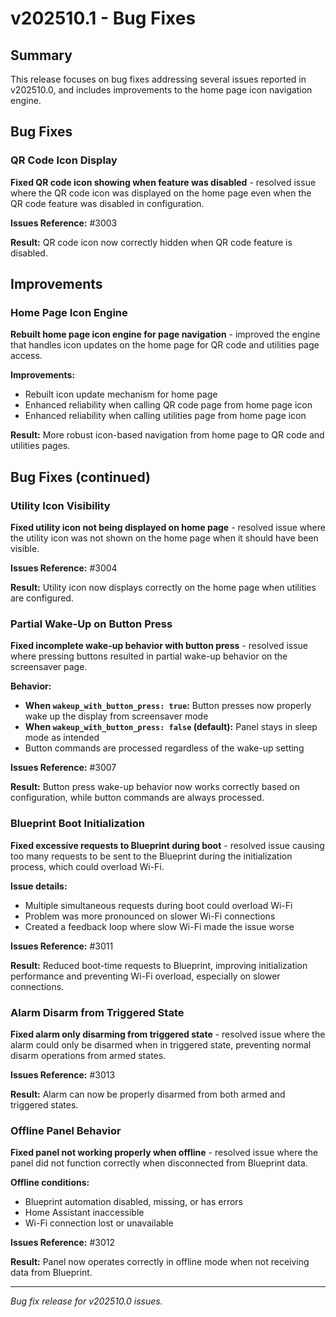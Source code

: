 # v202510.1 - Bug Fixes

## Summary

This release focuses on bug fixes addressing several issues reported in v202510.0, and includes
improvements to the home page icon navigation engine.

## Bug Fixes

### QR Code Icon Display

**Fixed QR code icon showing when feature was disabled** - resolved issue where the QR code icon
was displayed on the home page even when the QR code feature was disabled in configuration.

**Issues Reference:** #3003

**Result:** QR code icon now correctly hidden when QR code feature is disabled.

## Improvements

### Home Page Icon Engine

**Rebuilt home page icon engine for page navigation** - improved the engine that handles icon
updates on the home page for QR code and utilities page access.

**Improvements:**
- Rebuilt icon update mechanism for home page
- Enhanced reliability when calling QR code page from home page icon
- Enhanced reliability when calling utilities page from home page icon

**Result:** More robust icon-based navigation from home page to QR code and utilities pages.

## Bug Fixes (continued)

### Utility Icon Visibility

**Fixed utility icon not being displayed on home page** - resolved issue where the utility icon
was not shown on the home page when it should have been visible.

**Issues Reference:** #3004

**Result:** Utility icon now displays correctly on the home page when utilities are configured.

### Partial Wake-Up on Button Press

**Fixed incomplete wake-up behavior with button press** - resolved issue where pressing buttons
resulted in partial wake-up behavior on the screensaver page.

**Behavior:**
- **When `wakeup_with_button_press: true`:** Button presses now properly wake up the display from
  screensaver mode
- **When `wakeup_with_button_press: false` (default):** Panel stays in sleep mode as intended
- Button commands are processed regardless of the wake-up setting

**Issues Reference:** #3007

**Result:** Button press wake-up behavior now works correctly based on configuration, while
button commands are always processed.

### Blueprint Boot Initialization

**Fixed excessive requests to Blueprint during boot** - resolved issue causing too many requests
to be sent to the Blueprint during the initialization process, which could overload Wi-Fi.

**Issue details:**
- Multiple simultaneous requests during boot could overload Wi-Fi
- Problem was more pronounced on slower Wi-Fi connections
- Created a feedback loop where slow Wi-Fi made the issue worse

**Issues Reference:** #3011

**Result:** Reduced boot-time requests to Blueprint, improving initialization performance and
preventing Wi-Fi overload, especially on slower connections.

### Alarm Disarm from Triggered State

**Fixed alarm only disarming from triggered state** - resolved issue where the alarm could only
be disarmed when in triggered state, preventing normal disarm operations from armed states.

**Issues Reference:** #3013

**Result:** Alarm can now be properly disarmed from both armed and triggered states.

### Offline Panel Behavior

**Fixed panel not working properly when offline** - resolved issue where the panel did not
function correctly when disconnected from Blueprint data.

**Offline conditions:**
- Blueprint automation disabled, missing, or has errors
- Home Assistant inaccessible
- Wi-Fi connection lost or unavailable

**Issues Reference:** #3012

**Result:** Panel now operates correctly in offline mode when not receiving data from Blueprint.

---

*Bug fix release for v202510.0 issues.*
